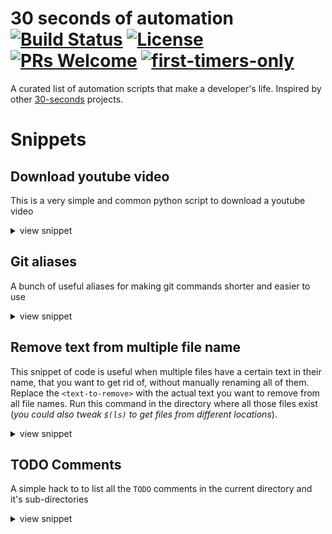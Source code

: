 # 30 seconds of automation [![Build Status](https://travis-ci.com/arjunmahishi/30-seconds-of-automation.svg?branch=master)](https://travis-ci.com/arjunmahishi/30-seconds-of-automation) [![License](https://img.shields.io/badge/license-CC0--1.0-blue.svg)](https://github.com/arjunmahishi/30-seconds-of-automation/blob/master/LICENSE) [![PRs Welcome](https://img.shields.io/badge/PRs-welcome-brightgreen.svg?style=flat-square)](http://makeapullrequest.com) [![first-timers-only](https://img.shields.io/badge/first--timers--only-friendly-blue.svg?style=flat-square)](https://www.firsttimersonly.com/) 

A curated list of automation scripts that make a developer's life. Inspired by other [30-seconds](https://github.com/30-seconds) projects.

# Snippets

## Download youtube video
This is a very simple and common python script to download a youtube video

<details>
<summary>view snippet</summary>

### Setup
```bash
pip install pytube
```

### Code
```py
from pytube import YouTube
yt = YouTube("<youtube-link>")
yt = yt.get('mp4', '720p')
yt.download('/path/to/download/directory')
```

</details>


## Git aliases

A bunch of useful aliases for making git commands shorter and easier to use

<details>
<summary>view snippet</summary>

### Setup

Copy the below code to your `.bashrc` or `.zshrc` etc and source it (Ex: `source ~/.bashrc`)

### Code
```bash
alias gst="git status"
alias glg="git log"
alias gpm="git push origin master" 
alias gac="git add -A && git commit $1" # add and commit new changes
alias grh="git reset HEAD~1" # undo the last commit
```

</details>

## Remove text from multiple file name

This snippet of code is useful when multiple files have a certain text in their name, that you want to get rid of, without manually
renaming all of them. Replace the `<text-to-remove>` with the actual text you want to remove from all file names. Run this 
command in the directory where all those files exist (*you could also tweak `$(ls)` to get files from different locations*). 

<details>
<summary>view snippet</summary>

### Code
```bash
for i in $(ls);do mv $i ${i#"<text-to-remove>"}; done

## examples:
    # limit the renaming to .txt files
    - for i in $(ls *.txt);do mv $i ${i#"<text-to-remove>"}; done 
    # renaming all files that have the prefix "test_"
    - for i in $(find / -name "test_*");do mv $i ${i#"<text-to-remove>"}; done
```

</details>


## TODO Comments

A simple hack to to list all the `TODO` comments in the current directory and it's sub-directories

<details>
<summary>view snippet</summary>

### Setup

- create a python script and put the below code in it
- make the script executable by running  `chmod +x path/to/the/script.py`
- Copy the following alias to you `.bashrc` or `.zshrc` etc

```bash
alias todo="path/to/the/script.py"
```

### Code
```python
#!/usr/bin/env python
import os

def searchForTodo(filename):
    todos = "%s:\n" % filename
    flag = False
    with open(filename) as f:
        conts = f.read()
        for line in conts.split("\n"):
            if "TODO" in line:
                flag = True
                todos += "\t- " + line.split("TODO")[1].replace(":", "").replace("-", "") + "\n"
    if flag:
        return todos.replace("./", "") 
    return ""

def run(path):
    files = [path+"/"+f for f in os.listdir(path)]
    for f in files:
        if os.path.isfile(f) and "." in f: # making sure its not a binary
            todos = searchForTodo(f)
            if todos != "": 
                print todos
        if os.path.isdir(f):
            run(f)

run(".")

# output:
# file/containing/TODO:
#       - your TODO item 1
#       - your TODO item 2
```

</details>